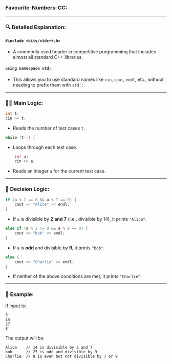 ### Favourite-Numbers-CC:


---

### 🔍 **Detailed Explanation:**

#### `#include <bits/stdc++.h>`

* A commonly used header in competitive programming that includes almost all standard C++ libraries.

#### `using namespace std;`

* This allows you to use standard names like `cin`, `cout`, `endl`, etc., without needing to prefix them with `std::`.

---

### 👨‍💻 **Main Logic:**

```cpp
int t;
cin >> t;
```

* Reads the number of test cases `t`.

```cpp
while (t--) {
```

* Loops through each test case.

```cpp
    int a;
    cin >> a;
```

* Reads an integer `a` for the current test case.

---

### 🧠 **Decision Logic:**

```cpp
if (a % 2 == 0 && a % 7 == 0) {
    cout << "Alice" << endl;
}
```

* If `a` is divisible by **2** **and** **7** (i.e., divisible by 14), it prints `"Alice"`.

```cpp
else if (a % 2 != 0 && a % 9 == 0) {
    cout << "bob" << endl;
}
```

* If `a` is **odd** and divisible by **9**, it prints `"bob"`.

```cpp
else {
    cout << "Charlie" << endl;
}
```

* If neither of the above conditions are met, it prints `"Charlie"`.

---

### 📌 **Example:**

If input is:

```
3
14
27
8
```

The output will be:

```
Alice    // 14 is divisible by 2 and 7
bob      // 27 is odd and divisible by 9
Charlie  // 8 is even but not divisible by 7 or 9
```

